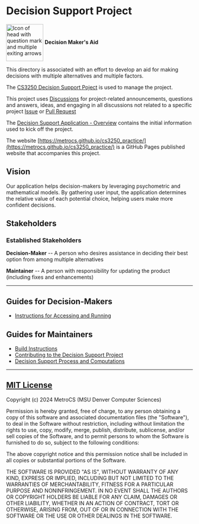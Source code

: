 
# Decision Support Project

<img src="multipleAlternatives.png" alt="Icon of head with question mark and multiple exiting arrows" width="100" valign="middle"> <b>Decision Maker's Aid</b>

This directory is associated with an effort to develop an aid for making decisions with multiple alternatives and multiple factors.

The [CS3250 Decision Support Poject](https://github.com/orgs/MetroCS/projects/6) is used to manage the project.

This project uses [Discussions](https://github.com/MetroCS/cs3250_practice/discussions) for project-related announcements, questions and answers, ideas, and engaging in all discussions not related to a specific project [Issue](https://github.com/MetroCS/cs3250_practice/issues) or [Pull Request](https://github.com/MetroCS/cs3250_practice/pulls)

The [Decision Support Application - Overview](https://metrocs.github.io/cs3250_practice/ProductOverview.html)
contains the initial information used to kick off the project.

The website [https://metrocs.github.io/cs3250_practice/](https://metrocs.github.io/cs3250_practice/) is
a GitHub Pages published website that accompanies this project.

## Vision

Our application helps decision-makers by leveraging psychometric and mathematical models. By gathering user input, the application determines the relative value of each potential choice, helping users make more confident decisions.

## Stakeholders

### Established Stakeholders

**Decision-Maker** -- A person who desires assistance in deciding their best option from among multiple alternatives

**Maintainer** -- A person with responsibility for updating the product (including fixes and enhancements)
<!--
### Potential Stakeholders

**SysAdmin** -- A system administrator responsible for installing the product for others' use and keeping it available
-->
----
## Guides for Decision-Makers
- [Instructions for Accessing and Running](Access_Run_Instructions.md)

## Guides for Maintainers
- [Build Instructions](BuildInstructions.md)
- [Contributing to the Decision Support Project](Contributing.md)
- [Decision Support Process and Computations](DSSProcess.md)
----
## [MIT License](LICENSE)

Copyright (c) 2024 MetroCS (MSU Denver Computer Sciences)

Permission is hereby granted, free of charge, to any person obtaining a copy
of this software and associated documentation files (the "Software"), to deal
in the Software without restriction, including without limitation the rights
to use, copy, modify, merge, publish, distribute, sublicense, and/or sell
copies of the Software, and to permit persons to whom the Software is
furnished to do so, subject to the following conditions:

The above copyright notice and this permission notice shall be included in all
copies or substantial portions of the Software.

THE SOFTWARE IS PROVIDED "AS IS", WITHOUT WARRANTY OF ANY KIND, EXPRESS OR
IMPLIED, INCLUDING BUT NOT LIMITED TO THE WARRANTIES OF MERCHANTABILITY,
FITNESS FOR A PARTICULAR PURPOSE AND NONINFRINGEMENT. IN NO EVENT SHALL THE
AUTHORS OR COPYRIGHT HOLDERS BE LIABLE FOR ANY CLAIM, DAMAGES OR OTHER
LIABILITY, WHETHER IN AN ACTION OF CONTRACT, TORT OR OTHERWISE, ARISING FROM,
OUT OF OR IN CONNECTION WITH THE SOFTWARE OR THE USE OR OTHER DEALINGS IN THE
SOFTWARE.
